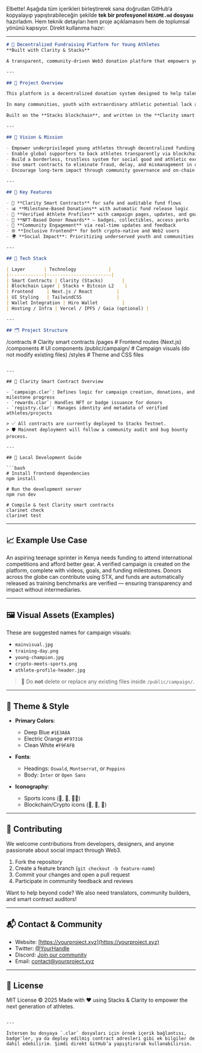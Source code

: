 Elbette! Aşağıda tüm içerikleri birleştirerek sana doğrudan GitHub’a kopyalayıp yapıştırabileceğin şekilde **tek bir profesyonel `README.md` dosyası** hazırladım. Hem teknik detayları hem proje açıklamasını hem de toplumsal yönünü kapsıyor. Direkt kullanıma hazır:

---

```markdown
# 🏅 Decentralized Fundraising Platform for Young Athletes  
**Built with Clarity & Stacks**

A transparent, community-driven Web3 donation platform that empowers young athletes by providing scholarships, training support, and access to sports infrastructure — all powered by the Stacks blockchain and Clarity smart contracts.

---

## 📖 Project Overview

This platform is a decentralized donation system designed to help talented young athletes access the financial support they need to pursue their sports careers. By leveraging the power of blockchain, we ensure transparent, secure, and verifiable contributions from supporters around the world.

In many communities, youth with extraordinary athletic potential lack access to proper training facilities, equipment, or scholarships. Our platform addresses this gap by connecting donors directly to athletes and grassroots sports initiatives, removing the traditional barriers and intermediaries.

Built on the **Stacks blockchain**, and written in the **Clarity smart contract language**, this project guarantees secure fund allocation, milestone-based releases, and full visibility into every donation made.

---

## 🎯 Vision & Mission

- Empower underprivileged young athletes through decentralized funding  
- Enable global supporters to back athletes transparently via blockchain  
- Build a borderless, trustless system for social good and athletic excellence  
- Use smart contracts to eliminate fraud, delay, and mismanagement in donations  
- Encourage long-term impact through community governance and on-chain verification  

---

## 🌟 Key Features

- 🔗 **Clarity Smart Contracts** for safe and auditable fund flows  
- 📊 **Milestone-Based Donations** with automatic fund release logic  
- 🧾 **Verified Athlete Profiles** with campaign pages, updates, and goals  
- 🎁 **NFT-Based Donor Rewards** – badges, collectibles, access perks  
- 💬 **Community Engagement** via real-time updates and feedback  
- 🌐 **Inclusive Frontend** for both crypto-native and Web2 users  
- 🌍 **Social Impact**: Prioritizing underserved youth and communities  

---

## 🔧 Tech Stack

| Layer       | Technology            |
|-------------|------------------------|
| Smart Contracts | Clarity (Stacks)       |
| Blockchain Layer | Stacks + Bitcoin L2    |
| Frontend     | Next.js / React         |
| UI Styling   | TailwindCSS             |
| Wallet Integration | Hiro Wallet         |
| Hosting / Infra | Vercel / IPFS / Gaia (optional) |

---

## 🗂️ Project Structure

```

/contracts         # Clarity smart contracts
/pages             # Frontend routes (Next.js)
/components        # UI components
/public/campaign/  # Campaign visuals (do not modify existing files)
/styles            # Theme and CSS files

````

---

## 📜 Clarity Smart Contract Overview

- `campaign.clar`: Defines logic for campaign creation, donations, and milestone progress  
- `rewards.clar`: Handles NFT or badge issuance for donors  
- `registry.clar`: Manages identity and metadata of verified athletes/projects  

> ✅ All contracts are currently deployed to Stacks Testnet.  
> 🛡️ Mainnet deployment will follow a community audit and bug bounty process.

---

## 🧪 Local Development Guide

```bash
# Install frontend dependencies
npm install

# Run the development server
npm run dev

# Compile & test Clarity smart contracts
clarinet check
clarinet test
````

---

## 📈 Example Use Case

An aspiring teenage sprinter in Kenya needs funding to attend international competitions and afford better gear. A verified campaign is created on the platform, complete with videos, goals, and funding milestones. Donors across the globe can contribute using STX, and funds are automatically released as training benchmarks are verified — ensuring transparency and impact without intermediaries.

---

## 🖼️ Visual Assets (Examples)

These are suggested names for campaign visuals:

* `mainvisual.jpg`
* `training-day.png`
* `young-champion.jpg`
* `crypto-meets-sports.png`
* `athlete-profile-header.jpg`

> 🚫 Do **not** delete or replace any existing files inside `/public/campaign/`.

---

## 🎨 Theme & Style

* **Primary Colors**:

  * Deep Blue `#1E3A8A`
  * Electric Orange `#F97316`
  * Clean White `#F9FAFB`

* **Fonts**:

  * Headings: `Oswald`, `Montserrat`, or `Poppins`
  * Body: `Inter` or `Open Sans`

* **Iconography**:

  * Sports icons (🏀, 🏈, 🏃‍♂️)
  * Blockchain/Crypto icons (🔗, 🧾, 🧠)

---

## 🤝 Contributing

We welcome contributions from developers, designers, and anyone passionate about social impact through Web3.

1. Fork the repository
2. Create a feature branch (`git checkout -b feature-name`)
3. Commit your changes and open a pull request
4. Participate in community feedback and reviews

Want to help beyond code? We also need translators, community builders, and smart contract auditors!

---

## 📬 Contact & Community

* Website: [https://yourproject.xyz](https://yourproject.xyz)
* Twitter: [@YourHandle](https://twitter.com/yourhandle)
* Discord: [Join our community](#)
* Email: [contact@yourproject.xyz](mailto:contact@yourproject.xyz)

---

## 📝 License

MIT License © 2025
Made with ❤️ using Stacks & Clarity to empower the next generation of athletes.

```

---

İstersen bu dosyaya `.clar` dosyaları için örnek içerik bağlantısı, badge'ler, ya da deploy edilmiş contract adresleri gibi ek bilgiler de dahil edebilirim. Şimdi direkt GitHub’a yapıştırarak kullanabilirsin.
```
